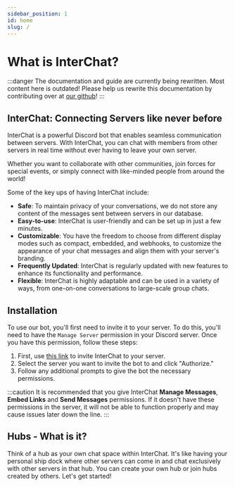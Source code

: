 ```yaml
---
sidebar_position: 1
id: home
slug: /
---
```


# What is InterChat?

:::danger
The documentation and guide are currently being rewritten. Most content here is outdated! Please help us rewrite this documentation by contributing over at [our github](https://github.com/Discord-InterChat/docs)!
:::

## InterChat: Connecting Servers like never before

InterChat is a powerful Discord bot that enables seamless communication between servers. With InterChat, you can chat with members from other servers in real time without ever having to leave your own server.

Whether you want to collaborate with other communities, join forces for special events, or simply connect with like-minded people from around the world!

Some of the key ups of having InterChat include:

* **Safe**: To maintain privacy of your conversations, we do not store any content of the messages sent between servers in our database.
* **Easy-to-use**: InterChat is user-friendly and can be set up in just a few minutes.
* **Customizable**: You have the freedom to choose from different display modes such as compact, embedded, and webhooks, to customize the appearance of your chat messages and align them with your server's branding.
* **Frequently Updated**: InterChat is regularly updated with new features to enhance its functionality and performance.
* **Flexible**: InterChat is highly adaptable and can be used in a variety of ways, from one-on-one conversations to large-scale group chats.

## Installation

To use our bot, you'll first need to invite it to your server. To do this, you'll need to have the `Manage Server` permission in your Discord server. Once you have this permission, follow these steps:

1. First, use [this link](https://dsc.gg/interchat) to invite InterChat to your server.
2. Select the server you want to invite the bot to and click "Authorize."
3. Follow any additional prompts to give the bot the necessary permissions.

:::caution
It is recommended that you give InterChat **Manage Messages**, **Embed Links** and **Send Messages** permissions. If it doesn't have these permissions in the server, it will not be able to function properly and may cause issues later down the line.
:::


## Hubs - What is it?
Think of a hub as your own chat space within InterChat. It's like having your personal ship dock where other servers can come in and chat exclusively with other servers in that hub. You can create your own hub or join hubs created by others. Let's get started!
